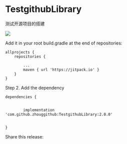 # TestgithubLibrary
测试开源项目的搭建

[![](https://jitpack.io/v/zhouggithub/TestgithubLibrary.svg)](https://jitpack.io/#zhouggithub/TestgithubLibrary)

Add it in your root build.gradle at the end of repositories:

	allprojects {
		repositories {
		
			...
			maven { url 'https://jitpack.io' }
		}
	}
Step 2. Add the dependency

	dependencies {
	
	
	        implementation 'com.github.zhouggithub:TestgithubLibrary:2.0.0'
		
		
	}
Share this release:
